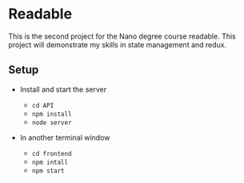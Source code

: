 # Readable
This is the second project for the Nano degree course readable.
This project will demonstrate my skills in state management and redux.

## Setup

* Install and start the server
    - `cd API`
    - `npm install`
    - `node server`

* In another terminal window
    - `cd frontend`
    - `npm intall`
    - `npm start`
